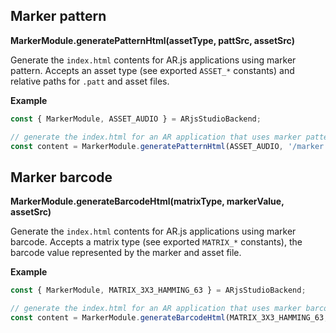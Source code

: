## Marker pattern

**MarkerModule.generatePatternHtml(assetType, pattSrc, assetSrc)**

Generate the `index.html` contents for AR.js applications using marker pattern.
Accepts an asset type (see exported `ASSET_*` constants) and relative paths for `.patt` and asset files.

**Example**

```js
const { MarkerModule, ASSET_AUDIO } = ARjsStudioBackend;

// generate the index.html for an AR application that uses marker pattern and an audio file as AR asset
const content = MarkerModule.generatePatternHtml(ASSET_AUDIO, '/marker.patt', '/assets/audio.mp3');
```

## Marker barcode

**MarkerModule.generateBarcodeHtml(matrixType, markerValue, assetSrc)**

Generate the `index.html` contents for AR.js applications using marker barcode.
Accepts a matrix type (see exported `MATRIX_*` constants), the barcode value represented by the marker and
asset file.

**Example**

```js
const { MarkerModule, MATRIX_3X3_HAMMING_63 } = ARjsStudioBackend;

// generate the index.html for an AR application that uses marker barcode and a 3d model file as AR asset
const content = MarkerModule.generateBarcodeHtml(MATRIX_3X3_HAMMING_63, 7, '/assets/model.gltf');
```
